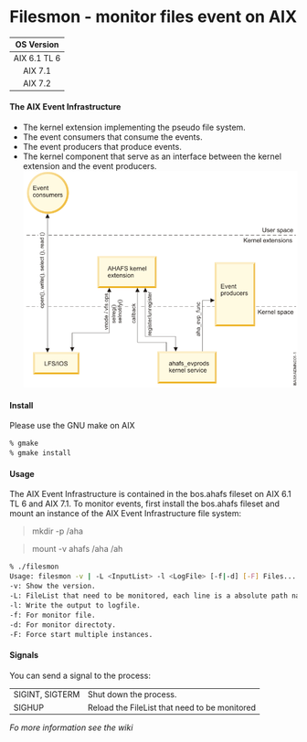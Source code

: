 Filesmon - monitor files event on AIX
=====================================
| OS Version   |
|:--------------:|
| AIX 6.1 TL 6 |
| AIX 7.1      |
| AIX 7.2      |

#### The AIX Event Infrastructure

- The kernel extension implementing the pseudo file system.
- The event consumers that consume the events.
- The event producers that produce events.
- The kernel component that serve as an interface between the kernel extension and the event producers.
![Screenshot](components.gif)

#### Install
Please use the GNU make on AIX
```sh
% gmake
% gmake install
```

#### Usage

The AIX Event Infrastructure is contained in the bos.ahafs fileset on AIX 6.1 TL 6 and AIX 7.1. To monitor events, first install the bos.ahafs fileset and mount an instance of the AIX Event Infrastructure file system:

> mkdir -p /aha

> mount -v ahafs /aha /ah

```sh
% ./filesmon
Usage: filesmon -v | -L <InputList> -l <LogFile> [-f|-d] [-F] Files...
-v: Show the version.
-L: FileList that need to be monitored, each line is a absolute path name.
-l: Write the output to logfile.
-f: For monitor file.
-d: For monitor directoty.
-F: Force start multiple instances.
```

#### Signals

You can send a signal to the process:
<table>
  <tbody>
    <tr>
      <td>SIGINT, SIGTERM</td>
      <td>Shut down the process.</td>
    </tr>
    <tr>
      <td>SIGHUP</td>
      <td>Reload the FileList that need to be monitored</td>
    </tr>
  </tbody>
</table>

*Fo more information see the wiki*

